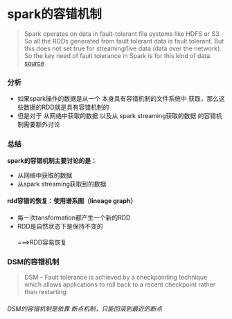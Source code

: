 # spark的容错机制
>Spark operates on data in fault-tolerant file systems like HDFS or S3. So all the RDDs generated from fault tolerant data is fault tolerant. But this does not set true for streaming/live data (data over the network). So the key need of fault tolerance in Spark is for this kind of data.\
[source](https://data-flair.training/blogs/fault-tolerance-in-apache-spark/)
### 分析
- 如果spark操作的数据是从一个 本身具有容错机制的文件系统中 获取，那么这些数据的RDD就是具有容错机制的
- 但是对于 从网络中获取的数据 以及从 spark streaming获取的数据 的容错机制需要额外讨论
### 总结
**spark的容错机制主要讨论的是：**
- 从网络中获取的数据
- 从spark streaming获取到的数据


#### rdd容错的恢复：使用谱系图（lineage graph）
 - 每一次tansformation都产生一个新的RDD
 - RDD是自然状态下是保持不变的\
\
===>RDD容易恢复

### DSM的容错机制
>DSM – Fault tolerance is achieved by a checkpointing technique which allows applications to roll back to a recent checkpoint rather than restarting.
###### DSM的容错机制是依靠 断点机制，只能回滚到最近的断点

